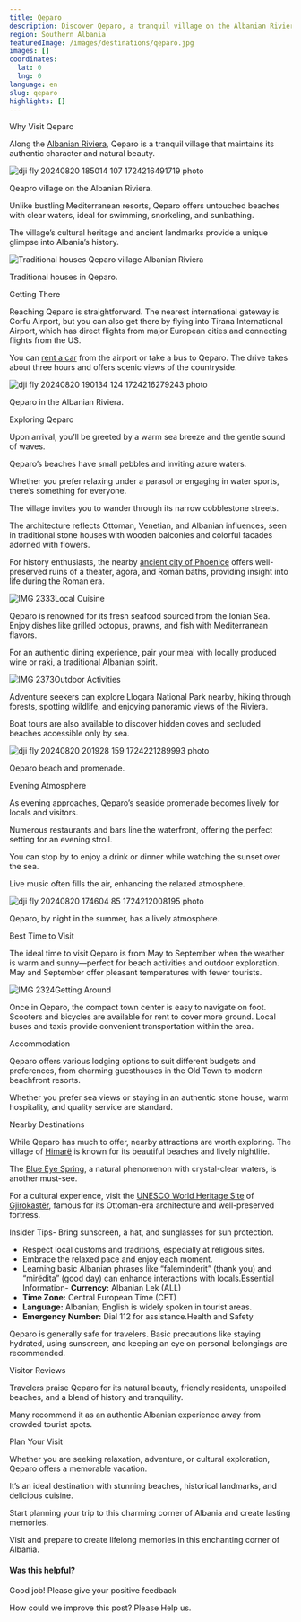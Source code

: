 ```yaml
---
title: Qeparo
description: Discover Qeparo, a tranquil village on the Albanian Riviera offering pristine beaches, historical landmarks, and authentic Albanian culture.
region: Southern Albania
featuredImage: /images/destinations/qeparo.jpg
images: []
coordinates:
  lat: 0
  lng: 0
language: en
slug: qeparo
highlights: []
---
```


Why Visit Qeparo

Along the [Albanian Riviera](https://albaniavisit.com/attractions/albanian-riviera/), Qeparo is a tranquil village that maintains its authentic character and natural beauty.

![dji fly 20240820 185014 107 1724216491719 photo](/images/destinations/dji_fly_20240820_185014_107_1724216491719_photo.jpg "dji fly 20240820 185014 107 1724216491719 photo")

Qeapro village on the Albanian Riviera.

Unlike bustling Mediterranean resorts, Qeparo offers untouched beaches with clear waters, ideal for swimming, snorkeling, and sunbathing.

The village’s cultural heritage and ancient landmarks provide a unique glimpse into Albania’s history.

![Traditional houses Qeparo village Albanian Riviera](/images/destinations/Traditional-houses-Qeparo-village-Albanian-Riviera.jpeg "Traditional houses Qeparo village Albanian Riviera")

Traditional houses in Qeparo.

Getting There

Reaching Qeparo is straightforward. The nearest international gateway is Corfu Airport, but you can also get there by flying into Tirana International Airport, which has direct flights from major European cities and connecting flights from the US.

You can [rent a car](https://albaniavisit.com/travel-guide/rental-car-albania/) from the airport or take a bus to Qeparo. The drive takes about three hours and offers scenic views of the countryside.

![dji fly 20240820 190134 124 1724216279243 photo](/images/destinations/dji_fly_20240820_190134_124_1724216279243_photo.jpg "dji fly 20240820 190134 124 1724216279243 photo")

Qeparo in the Albanian Riviera.

Exploring Qeparo

Upon arrival, you’ll be greeted by a warm sea breeze and the gentle sound of waves.

Qeparo’s beaches have small pebbles and inviting azure waters.

Whether you prefer relaxing under a parasol or engaging in water sports, there’s something for everyone.

The village invites you to wander through its narrow cobblestone streets.

The architecture reflects Ottoman, Venetian, and Albanian influences, seen in traditional stone houses with wooden balconies and colorful facades adorned with flowers.

For history enthusiasts, the nearby [ancient city of Phoenice](https://albaniavisit.com/attractions/ancient-city-phoenice/) offers well-preserved ruins of a theater, agora, and Roman baths, providing insight into life during the Roman era.

![IMG 2333](/images/destinations/IMG_2333.jpeg "IMG 2333")Local Cuisine

Qeparo is renowned for its fresh seafood sourced from the Ionian Sea. Enjoy dishes like grilled octopus, prawns, and fish with Mediterranean flavors.

For an authentic dining experience, pair your meal with locally produced wine or raki, a traditional Albanian spirit.

![IMG 2373](/images/destinations/IMG_2373.jpeg "IMG 2373")Outdoor Activities

Adventure seekers can explore Llogara National Park nearby, hiking through forests, spotting wildlife, and enjoying panoramic views of the Riviera.

Boat tours are also available to discover hidden coves and secluded beaches accessible only by sea.

![dji fly 20240820 201928 159 1724221289993 photo](/images/destinations/dji_fly_20240820_201928_159_1724221289993_photo.jpg "dji fly 20240820 201928 159 1724221289993 photo")

Qeparo beach and promenade.

Evening Atmosphere

As evening approaches, Qeparo’s seaside promenade becomes lively for locals and visitors.

Numerous restaurants and bars line the waterfront, offering the perfect setting for an evening stroll.

You can stop by to enjoy a drink or dinner while watching the sunset over the sea.

Live music often fills the air, enhancing the relaxed atmosphere.

![dji fly 20240820 174604 85 1724212008195 photo](/images/destinations/dji_fly_20240820_174604_85_1724212008195_photo.jpg "dji fly 20240820 174604 85 1724212008195 photo")

Qeparo, by night in the summer, has a lively atmosphere.

Best Time to Visit

The ideal time to visit Qeparo is from May to September when the weather is warm and sunny—perfect for beach activities and outdoor exploration. May and September offer pleasant temperatures with fewer tourists.

![IMG 2324](/images/destinations/IMG_2324.jpeg "IMG 2324")Getting Around

Once in Qeparo, the compact town center is easy to navigate on foot. Scooters and bicycles are available for rent to cover more ground. Local buses and taxis provide convenient transportation within the area.

Accommodation

Qeparo offers various lodging options to suit different budgets and preferences, from charming guesthouses in the Old Town to modern beachfront resorts.

Whether you prefer sea views or staying in an authentic stone house, warm hospitality, and quality service are standard.

Nearby Destinations

While Qeparo has much to offer, nearby attractions are worth exploring. The village of [Himarë](https://albaniavisit.com/destinations/himare/) is known for its beautiful beaches and lively nightlife.

The [Blue Eye Spring](https://albaniavisit.com/attractions/blue-eye-spring/), a natural phenomenon with crystal-clear waters, is another must-see.

For a cultural experience, visit the [UNESCO World Heritage Site](https://albaniavisit.com/attractions/unesco-world-heritage-sites/) of [Gjirokastër](https://albaniavisit.com/destinations/gjirokaster/), famous for its Ottoman-era architecture and well-preserved fortress.

Insider Tips-   Bring sunscreen, a hat, and sunglasses for sun protection.
-   Respect local customs and traditions, especially at religious sites.
-   Embrace the relaxed pace and enjoy each moment.
-   Learning basic Albanian phrases like “faleminderit” (thank you) and “mirëdita” (good day) can enhance interactions with locals.Essential Information-   **Currency:** Albanian Lek (ALL)
-   **Time Zone:** Central European Time (CET)
-   **Language:** Albanian; English is widely spoken in tourist areas.
-   **Emergency Number:** Dial 112 for assistance.Health and Safety

Qeparo is generally safe for travelers. Basic precautions like staying hydrated, using sunscreen, and keeping an eye on personal belongings are recommended.

Visitor Reviews

Travelers praise Qeparo for its natural beauty, friendly residents, unspoiled beaches, and a blend of history and tranquility.

Many recommend it as an authentic Albanian experience away from crowded tourist spots.

Plan Your Visit

Whether you are seeking relaxation, adventure, or cultural exploration, Qeparo offers a memorable vacation.

It’s an ideal destination with stunning beaches, historical landmarks, and delicious cuisine.

Start planning your trip to this charming corner of Albania and create lasting memories.

Visit and prepare to create lifelong memories in this enchanting corner of Albania.

#### Was this helpful?

 

Good job! Please give your positive feedback

How could we improve this post? Please Help us.